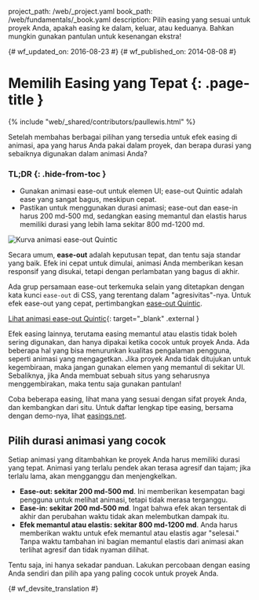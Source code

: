project_path: /web/_project.yaml
book_path: /web/fundamentals/_book.yaml
description: Pilih easing yang sesuai untuk proyek Anda, apakah easing ke dalam, keluar, atau keduanya. Bahkan mungkin gunakan pantulan untuk kesenangan ekstra!

{# wf_updated_on: 2016-08-23 #}
{# wf_published_on: 2014-08-08 #}

# Memilih Easing yang Tepat {: .page-title }

{% include "web/_shared/contributors/paullewis.html" %}

Setelah membahas berbagai pilihan yang tersedia untuk efek easing di animasi, apa yang harus Anda pakai dalam proyek, dan berapa durasi yang sebaiknya digunakan dalam animasi Anda?

### TL;DR {: .hide-from-toc }
* Gunakan animasi ease-out untuk elemen UI; ease-out Quintic adalah ease yang sangat bagus, meskipun cepat.
* Pastikan untuk menggunakan durasi animasi; ease-out dan ease-in harus 200 md-500 md, sedangkan easing memantul dan elastis harus memiliki durasi yang lebih lama sekitar 800 md-1200 md.


<img src="images/quintic-ease-out-markers.png" alt="Kurva animasi ease-out Quintic" style="max-width: 300px" class="attempt-right"/>

Secara umum, **ease-out** adalah keputusan tepat, dan tentu saja standar yang baik. Efek ini cepat untuk dimulai, animasi Anda memberikan kesan responsif yang disukai, tetapi dengan perlambatan yang bagus di akhir.

Ada grup persamaan ease-out terkemuka selain yang ditetapkan dengan kata kunci `ease-out` di CSS, yang terentang dalam "agresivitas"-nya. Untuk efek ease-out yang cepat, pertimbangkan [ease-out Quintic](http://easings.net/#easeOutQuint).


[Lihat animasi ease-out Quintic](https://googlesamples.github.io/web-fundamentals/fundamentals/design-and-ux/animations/box-move-quintic-ease-out.html){: target="_blank" .external }

Efek easing lainnya, terutama easing memantul atau elastis tidak boleh sering digunakan, dan hanya dipakai ketika cocok untuk proyek Anda. Ada beberapa hal yang bisa menurunkan kualitas pengalaman pengguna, seperti animasi yang mengagetkan. Jika proyek Anda tidak ditujukan untuk kegembiraan, maka jangan gunakan elemen yang memantul di sekitar UI. Sebaliknya, jika Anda membuat sebuah situs yang seharusnya menggembirakan, maka tentu saja gunakan pantulan!

Coba beberapa easing, lihat mana yang sesuai dengan sifat proyek Anda, dan kembangkan dari situ. Untuk daftar lengkap tipe easing, bersama dengan demo-nya, lihat [easings.net](http://easings.net).

## Pilih durasi animasi yang cocok

Setiap animasi yang ditambahkan ke proyek Anda harus memiliki durasi yang tepat. Animasi yang terlalu pendek akan terasa agresif dan tajam; jika terlalu lama, akan mengganggu dan menjengkelkan.

* **Ease-out: sekitar 200 md-500 md**. Ini memberikan kesempatan bagi pengguna untuk melihat animasi, tetapi tidak merasa terganggu.
* **Ease-in: sekitar 200 md-500 md**. Ingat bahwa efek akan tersentak di akhir dan perubahan waktu tidak akan melembutkan dampak itu.
* **Efek memantul atau elastis: sekitar 800 md-1200 md**. Anda harus memberikan waktu untuk efek memantul atau elastis agar "selesai." Tanpa waktu tambahan ini bagian memantul elastis dari animasi akan terlihat agresif dan tidak nyaman dilihat.

Tentu saja, ini hanya sekadar panduan. Lakukan percobaan dengan easing Anda sendiri dan pilih apa yang paling cocok untuk proyek Anda.




{# wf_devsite_translation #}
